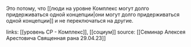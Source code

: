Это потому, что [[люди на уровне Комплекс могут долго придерживаться одной концепции|они могут долго придерживаться одной концепции]] и не переключаться на другие. 

links: [[уровень СР - Комплекс]], [[социум]]
source: [[Семинар Алексея Арестовича Священная рана 29.04.23]]